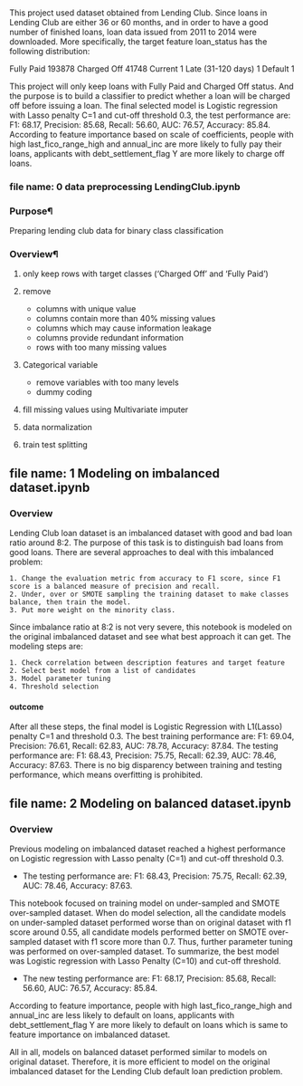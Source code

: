 ### 

This project used dataset obtained from Lending Club. Since loans in Lending Club are either 36 or 60 months, and in order to have a good number of finished loans, loan data issued from 2011 to 2014 were downloaded. More specifically, the target feature loan_status has the following distribution:

Fully Paid            193878
Charged Off            41748
Current                    1
Late (31-120 days)         1
Default                    1

This project will only keep loans with Fully Paid and Charged Off status. And the purpose is to build a classifier to predict whether a loan will be charged off before issuing a loan. The final selected model is Logistic regression with Lasso penalty C=1 and cut-off threshold 0.3, the test performance are: F1:  68.17, Precision: 85.68, Recall: 56.60, AUC: 76.57, Accuracy: 85.84. According to feature importance based on scale of coefficients, people with high last_fico_range_high and annual_inc are more likely to fully pay their loans, applicants with debt_settlement_flag Y are more likely to charge off loans.


### file name: 0 data preprocessing LendingClub.ipynb

### Purpose¶
Preparing lending club data for binary class classification

### Overview¶
1. only keep rows with target classes (‘Charged Off’ and ‘Fully Paid’)

2. remove 
    
    * columns with unique value
    * columns contain more than 40% missing values
    * columns which may cause information leakage
    * columns provide redundant information
    * rows with too many missing values
    
3. Categorical variable
    * remove variables with too many levels
    * dummy coding
    
4. fill missing values using Multivariate imputer

5. data normalization

6. train test splitting 

## file name: 1 Modeling on imbalanced dataset.ipynb
### Overview
Lending Club loan dataset is an imbalanced dataset with good and bad loan ratio around 8:2. The purpose of this task is to distinguish bad loans from good loans. There are several approaches to deal with this imbalanced problem:

    1. Change the evaluation metric from accuracy to F1 score, since F1 score is a balanced measure of precision and recall. 
    2. Under, over or SMOTE sampling the training dataset to make classes balance, then train the model.
    3. Put more weight on the minority class.

Since imbalance ratio at 8:2 is not very severe, this notebook is modeled on the original imbalanced dataset and see what best approach it can get. The modeling steps are:

    1. Check correlation between description features and target feature
    2. Select best model from a list of candidates
    3. Model parameter tuning
    4. Threshold selection
#### outcome 
After all these steps, the final model is Logistic Regression with L1(Lasso) penalty C=1 and threshold 0.3. The best training performance are: F1: 69.04, Precision: 76.61, Recall: 62.83, AUC: 78.78, Accuracy: 87.84. The testing performance are: F1: 68.43, Precision: 75.75, Recall: 62.39, AUC: 78.46, Accuracy: 87.63. There is no big disparency between training and testing performance, which means overfitting is prohibited. 

## file name: 2 Modeling on balanced dataset.ipynb

### Overview
Previous modeling on imbalanced dataset reached a highest performance on Logistic regression with Lasso penalty (C=1) and cut-off threshold 0.3. 

 * The testing performance are: F1: 68.43, Precision: 75.75, Recall: 62.39, AUC: 78.46, Accuracy: 87.63. 

This notebook focused on training model on under-sampled and SMOTE over-sampled dataset. When do model selection, all the candidate models on under-sampled dataset performed worse than on original dataset with f1 score around 0.55, all candidate models performed better on SMOTE over-sampled dataset with f1 score more than 0.7. Thus, further parameter tuning was performed on over-sampled dataset. To summarize, the best model was Logistic regression with Lasso Penalty (C=10) and cut-off threshold. 

 * The new testing performance are: F1:  68.17, Precision: 85.68, Recall: 56.60, AUC: 76.57, Accuracy: 85.84.
 
According to feature importance, people with high last_fico_range_high and annual_inc are less likely to default on loans, applicants with debt_settlement_flag Y are more likely to default on loans which is same to feature importance on imbalanced dataset. 

All in all, models on balanced dataset performed similar to models on original dataset. Therefore, it is more efficient to model on the original imbalanced dataset for the Lending Club default loan prediction problem. 
